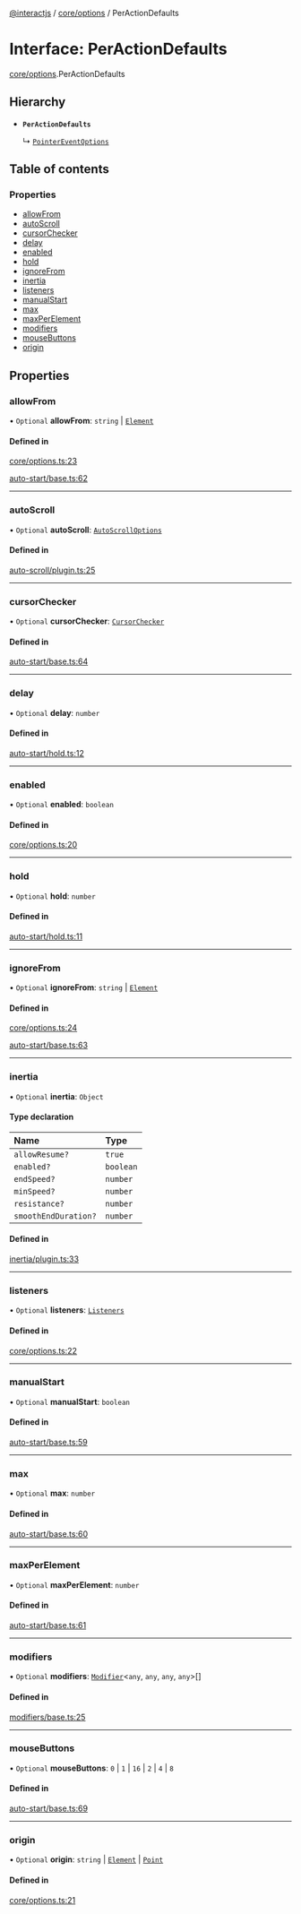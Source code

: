 [@interactjs](../README.md) / [core/options](../modules/core_options.md) / PerActionDefaults

# Interface: PerActionDefaults

[core/options](../modules/core_options.md).PerActionDefaults

## Hierarchy

- **`PerActionDefaults`**

  ↳ [`PointerEventOptions`](pointer_events_base.PointerEventOptions.md)

## Table of contents

### Properties

- [allowFrom](core_options.PerActionDefaults.md#allowfrom)
- [autoScroll](core_options.PerActionDefaults.md#autoscroll)
- [cursorChecker](core_options.PerActionDefaults.md#cursorchecker)
- [delay](core_options.PerActionDefaults.md#delay)
- [enabled](core_options.PerActionDefaults.md#enabled)
- [hold](core_options.PerActionDefaults.md#hold)
- [ignoreFrom](core_options.PerActionDefaults.md#ignorefrom)
- [inertia](core_options.PerActionDefaults.md#inertia)
- [listeners](core_options.PerActionDefaults.md#listeners)
- [manualStart](core_options.PerActionDefaults.md#manualstart)
- [max](core_options.PerActionDefaults.md#max)
- [maxPerElement](core_options.PerActionDefaults.md#maxperelement)
- [modifiers](core_options.PerActionDefaults.md#modifiers)
- [mouseButtons](core_options.PerActionDefaults.md#mousebuttons)
- [origin](core_options.PerActionDefaults.md#origin)

## Properties

### allowFrom

• `Optional` **allowFrom**: `string` \| [`Element`](../modules/core_types.md#element)

#### Defined in

[core/options.ts:23](https://github.com/taye/interact.js/blob/5ca9fe72/packages/@interactjs/core/options.ts#L23)

[auto-start/base.ts:62](https://github.com/taye/interact.js/blob/5ca9fe72/packages/@interactjs/auto-start/base.ts#L62)

___

### autoScroll

• `Optional` **autoScroll**: [`AutoScrollOptions`](auto_scroll_plugin.AutoScrollOptions.md)

#### Defined in

[auto-scroll/plugin.ts:25](https://github.com/taye/interact.js/blob/5ca9fe72/packages/@interactjs/auto-scroll/plugin.ts#L25)

___

### cursorChecker

• `Optional` **cursorChecker**: [`CursorChecker`](../modules/core_types.md#cursorchecker)

#### Defined in

[auto-start/base.ts:64](https://github.com/taye/interact.js/blob/5ca9fe72/packages/@interactjs/auto-start/base.ts#L64)

___

### delay

• `Optional` **delay**: `number`

#### Defined in

[auto-start/hold.ts:12](https://github.com/taye/interact.js/blob/5ca9fe72/packages/@interactjs/auto-start/hold.ts#L12)

___

### enabled

• `Optional` **enabled**: `boolean`

#### Defined in

[core/options.ts:20](https://github.com/taye/interact.js/blob/5ca9fe72/packages/@interactjs/core/options.ts#L20)

___

### hold

• `Optional` **hold**: `number`

#### Defined in

[auto-start/hold.ts:11](https://github.com/taye/interact.js/blob/5ca9fe72/packages/@interactjs/auto-start/hold.ts#L11)

___

### ignoreFrom

• `Optional` **ignoreFrom**: `string` \| [`Element`](../modules/core_types.md#element)

#### Defined in

[core/options.ts:24](https://github.com/taye/interact.js/blob/5ca9fe72/packages/@interactjs/core/options.ts#L24)

[auto-start/base.ts:63](https://github.com/taye/interact.js/blob/5ca9fe72/packages/@interactjs/auto-start/base.ts#L63)

___

### inertia

• `Optional` **inertia**: `Object`

#### Type declaration

| Name | Type |
| :------ | :------ |
| `allowResume?` | ``true`` |
| `enabled?` | `boolean` |
| `endSpeed?` | `number` |
| `minSpeed?` | `number` |
| `resistance?` | `number` |
| `smoothEndDuration?` | `number` |

#### Defined in

[inertia/plugin.ts:33](https://github.com/taye/interact.js/blob/5ca9fe72/packages/@interactjs/inertia/plugin.ts#L33)

___

### listeners

• `Optional` **listeners**: [`Listeners`](../modules/core_types.md#listeners)

#### Defined in

[core/options.ts:22](https://github.com/taye/interact.js/blob/5ca9fe72/packages/@interactjs/core/options.ts#L22)

___

### manualStart

• `Optional` **manualStart**: `boolean`

#### Defined in

[auto-start/base.ts:59](https://github.com/taye/interact.js/blob/5ca9fe72/packages/@interactjs/auto-start/base.ts#L59)

___

### max

• `Optional` **max**: `number`

#### Defined in

[auto-start/base.ts:60](https://github.com/taye/interact.js/blob/5ca9fe72/packages/@interactjs/auto-start/base.ts#L60)

___

### maxPerElement

• `Optional` **maxPerElement**: `number`

#### Defined in

[auto-start/base.ts:61](https://github.com/taye/interact.js/blob/5ca9fe72/packages/@interactjs/auto-start/base.ts#L61)

___

### modifiers

• `Optional` **modifiers**: [`Modifier`](modifiers_types.Modifier.md)\<`any`, `any`, `any`, `any`\>[]

#### Defined in

[modifiers/base.ts:25](https://github.com/taye/interact.js/blob/5ca9fe72/packages/@interactjs/modifiers/base.ts#L25)

___

### mouseButtons

• `Optional` **mouseButtons**: ``0`` \| ``1`` \| ``16`` \| ``2`` \| ``4`` \| ``8``

#### Defined in

[auto-start/base.ts:69](https://github.com/taye/interact.js/blob/5ca9fe72/packages/@interactjs/auto-start/base.ts#L69)

___

### origin

• `Optional` **origin**: `string` \| [`Element`](../modules/core_types.md#element) \| [`Point`](core_types.Point.md)

#### Defined in

[core/options.ts:21](https://github.com/taye/interact.js/blob/5ca9fe72/packages/@interactjs/core/options.ts#L21)
